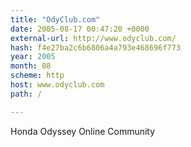 ```yaml
---
title: "OdyClub.com"
date: 2005-08-17 00:47:20 +0000
external-url: http://www.odyclub.com/
hash: f4e27ba2c6b6806a4a793e468696f773
year: 2005
month: 08
scheme: http
host: www.odyclub.com
path: /

---
```


Honda Odyssey Online Community
